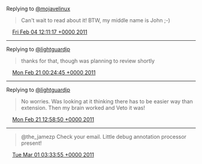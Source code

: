 Replying to [@mojavelinux](https://twitter.com/mojavelinux/status/33434750345551872)

> Can't wait to read about it! BTW, my middle name is John ;-)

<img src="/images/twitter/media/tweet.ico" width="12" /> [Fri Feb 04 12:11:17 +0000 2011](https://twitter.com/kenfinnigan/status/33497820111568896)

----

Replying to [@lightguardjp](https://twitter.com/lightguardjp/status/39480271124447232)

> thanks for that, though was planning to review shortly

<img src="/images/twitter/media/tweet.ico" width="12" /> [Mon Feb 21 00:24:45 +0000 2011](https://twitter.com/kenfinnigan/status/39480610452029440)

----

Replying to [@lightguardjp](https://twitter.com/lightguardjp/status/39564043295535104)

> No worries. Was looking at it thinking there has to be easier way than extension. Then my brain worked and Veto it was!

<img src="/images/twitter/media/tweet.ico" width="12" /> [Mon Feb 21 12:58:50 +0000 2011](https://twitter.com/kenfinnigan/status/39670380536922112)

----

> @the_jamezp Check your email. Little debug annotation processor present!

<img src="/images/twitter/media/tweet.ico" width="12" /> [Tue Mar 01 03:33:55 +0000 2011](https://twitter.com/kenfinnigan/status/42427318370697216)